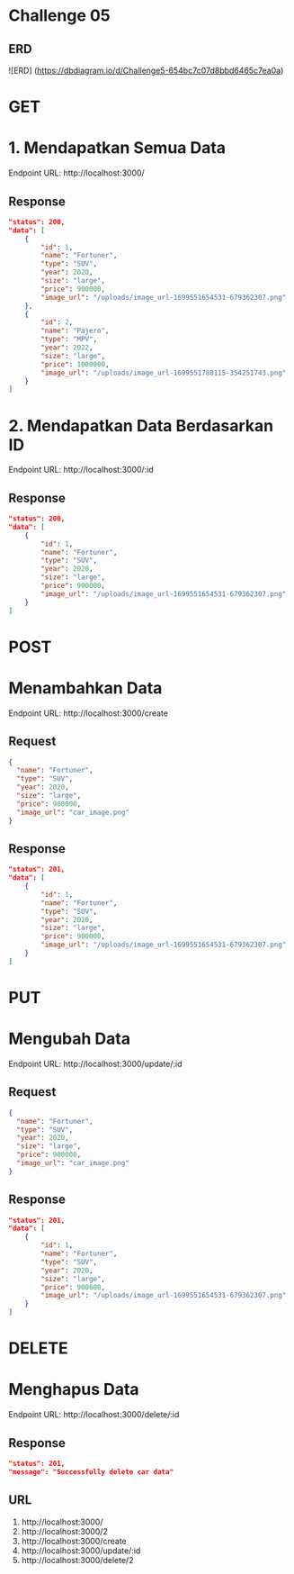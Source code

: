 # Challenge 05

## ERD

![ERD] (https://dbdiagram.io/d/Challenge5-654bc7c07d8bbd6465c7ea0a)

# GET

# 1. Mendapatkan Semua Data

Endpoint URL:
http://localhost:3000/

## Response

```json
"status": 200,
"data": [
    {
        "id": 1,
        "name": "Fortuner",
        "type": "SUV",
        "year": 2020,
        "size": "large",
        "price": 900000,
        "image_url": "/uploads/image_url-1699551654531-679362307.png"
    },
    {
        "id": 2,
        "name": "Pajero",
        "type": "MPV",
        "year": 2022,
        "size": "large",
        "price": 1000000,
        "image_url": "/uploads/image_url-1699551788115-354251743.png"
    }
]
```

# 2. Mendapatkan Data Berdasarkan ID

Endpoint URL:
http://localhost:3000/:id

## Response

```json
"status": 200,
"data": [
    {
        "id": 1,
        "name": "Fortuner",
        "type": "SUV",
        "year": 2020,
        "size": "large",
        "price": 900000,
        "image_url": "/uploads/image_url-1699551654531-679362307.png"
    }
]
```

# POST

# Menambahkan Data

Endpoint URL:
http://localhost:3000/create

## Request

```json
{
  "name": "Fortuner",
  "type": "SUV",
  "year": 2020,
  "size": "large",
  "price": 900000,
  "image_url": "car_image.png"
}
```

## Response

```json
"status": 201,
"data": [
    {
        "id": 1,
        "name": "Fortuner",
        "type": "SUV",
        "year": 2020,
        "size": "large",
        "price": 900000,
        "image_url": "/uploads/image_url-1699551654531-679362307.png"
    }
]
```

# PUT

# Mengubah Data

Endpoint URL:
http://localhost:3000/update/:id

## Request

```json
{
  "name": "Fortuner",
  "type": "SUV",
  "year": 2020,
  "size": "large",
  "price": 900000,
  "image_url": "car_image.png"
}
```

## Response

```json
"status": 201,
"data": [
    {
        "id": 1,
        "name": "Fortuner",
        "type": "SUV",
        "year": 2020,
        "size": "large",
        "price": 900000,
        "image_url": "/uploads/image_url-1699551654531-679362307.png"
    }
]
```

# DELETE

# Menghapus Data

Endpoint URL:
http://localhost:3000/delete/:id

## Response

```json
"status": 201,
"message": "Successfully delete car data"
```

## URL

1. http://localhost:3000/
2. http://localhost:3000/2
3. http://localhost:3000/create
4. http://localhost:3000/update/:id
5. http://localhost:3000/delete/2
